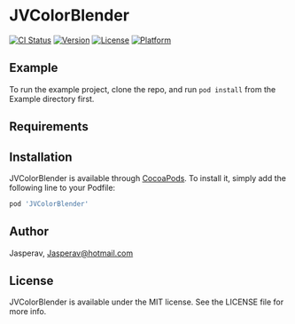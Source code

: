 # JVColorBlender

[![CI Status](https://img.shields.io/travis/Jasperav/JVColorBlender.svg?style=flat)](https://travis-ci.org/Jasperav/JVColorBlender)
[![Version](https://img.shields.io/cocoapods/v/JVColorBlender.svg?style=flat)](https://cocoapods.org/pods/JVColorBlender)
[![License](https://img.shields.io/cocoapods/l/JVColorBlender.svg?style=flat)](https://cocoapods.org/pods/JVColorBlender)
[![Platform](https://img.shields.io/cocoapods/p/JVColorBlender.svg?style=flat)](https://cocoapods.org/pods/JVColorBlender)

## Example

To run the example project, clone the repo, and run `pod install` from the Example directory first.

## Requirements

## Installation

JVColorBlender is available through [CocoaPods](https://cocoapods.org). To install
it, simply add the following line to your Podfile:

```ruby
pod 'JVColorBlender'
```

## Author

Jasperav, Jasperav@hotmail.com

## License

JVColorBlender is available under the MIT license. See the LICENSE file for more info.
